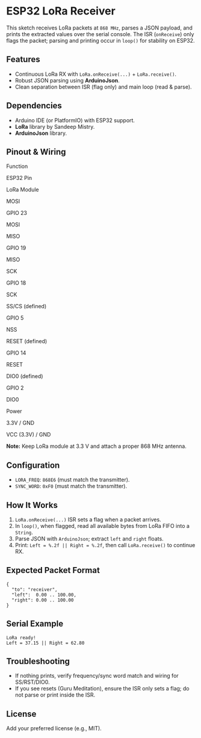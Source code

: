 ESP32 LoRa Receiver
===================

This sketch receives LoRa packets at `868 MHz`, parses a JSON payload, and prints the extracted values over the serial console. The ISR (`onReceive`) only flags the packet; parsing and printing occur in `loop()` for stability on ESP32.

Features
--------

*   Continuous LoRa RX with `LoRa.onReceive(...)` + `LoRa.receive()`.
*   Robust JSON parsing using **ArduinoJson**.
*   Clean separation between ISR (flag only) and main loop (read & parse).

Dependencies
------------

*   Arduino IDE (or PlatformIO) with ESP32 support.
*   **LoRa** library by Sandeep Mistry.
*   **ArduinoJson** library.

Pinout & Wiring
---------------

Function

ESP32 Pin

LoRa Module

MOSI

GPIO 23

MOSI

MISO

GPIO 19

MISO

SCK

GPIO 18

SCK

SS/CS (defined)

GPIO 5

NSS

RESET (defined)

GPIO 14

RESET

DIO0 (defined)

GPIO 2

DIO0

Power

3.3V / GND

VCC (3.3V) / GND

**Note:** Keep LoRa module at 3.3 V and attach a proper 868 MHz antenna.

Configuration
-------------

*   `LORA_FREQ`: `868E6` (must match the transmitter).
*   `SYNC_WORD`: `0xF0` (must match the transmitter).

How It Works
------------

1.  `LoRa.onReceive(...)` ISR sets a flag when a packet arrives.
2.  In `loop()`, when flagged, read all available bytes from LoRa FIFO into a `String`.
3.  Parse JSON with `ArduinoJson`; extract `left` and `right` floats.
4.  Print: `Left = %.2f || Right = %.2f`, then call `LoRa.receive()` to continue RX.

Expected Packet Format
----------------------

    {
      "to": "receiver",
      "left":  0.00 .. 100.00,
      "right": 0.00 .. 100.00
    }
    

Serial Example
--------------

    LoRa ready!
    Left = 37.15 || Right = 62.80
    

Troubleshooting
---------------

*   If nothing prints, verify frequency/sync word match and wiring for SS/RST/DIO0.
*   If you see resets (Guru Meditation), ensure the ISR only sets a flag; do not parse or print inside the ISR.

License
-------

Add your preferred license (e.g., MIT).
